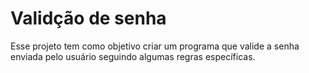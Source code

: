 # Validção de senha

Esse projeto tem como objetivo criar um programa que valide a senha enviada pelo usuário seguindo algumas regras específicas.

